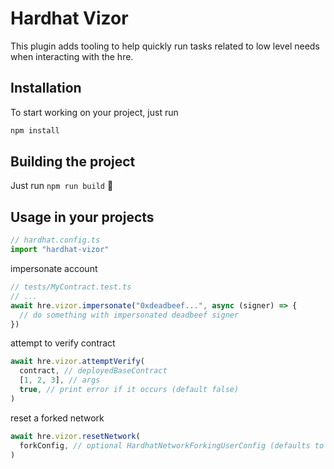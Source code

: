 # Hardhat Vizor

This plugin adds tooling to help quickly run tasks related to low level needs when interacting with the hre.

## Installation

To start working on your project, just run

```bash
npm install
```

## Building the project

Just run `npm run build` ️👷

## Usage in your projects

```ts
// hardhat.config.ts
import "hardhat-vizor"
```
impersonate account
```ts
// tests/MyContract.test.ts
// ...
await hre.vizor.impersonate("0xdeadbeef...", async (signer) => {
  // do something with impersonated deadbeef signer
})
```
attempt to verify contract
```ts
await hre.vizor.attemptVerify(
  contract, // deployedBaseContract
  [1, 2, 3], // args
  true, // print error if it occurs (default false)
)
```

reset a forked network
```ts
await hre.vizor.resetNetwork(
  forkConfig, // optional HardhatNetworkForkingUserConfig (defaults to hardhat.config.ts settings)
)
```
